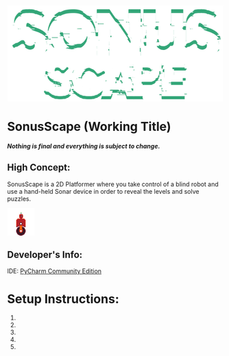 <p align="center">
  <img src="Assets/Images/SonusScapeLogo.png"/>
</p>

# SonusScape (Working Title)
#### *Nothing is final and everything is subject to change.*

## **High Concept:** 
SonusScape is a 2D Platformer where you take control of a blind robot and use a hand-held Sonar device in order to reveal the levels and solve puzzles.




![SoundWave Robot](Assets/Images/SoundWaveGuy.png)
## Developer's Info:
IDE: [PyCharm Community Edition](https://www.jetbrains.com/pycharm/)

# **Setup Instructions:**
1. 
2.
3.
4.
5.
